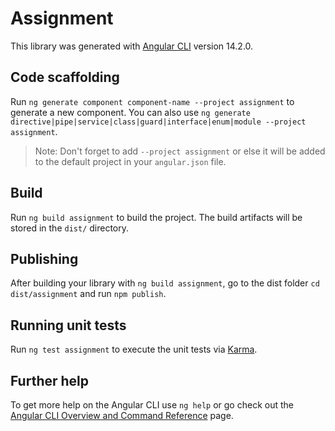 # Assignment

This library was generated with [Angular CLI](https://github.com/angular/angular-cli) version 14.2.0.

## Code scaffolding

Run `ng generate component component-name --project assignment` to generate a new component. You can also use `ng generate directive|pipe|service|class|guard|interface|enum|module --project assignment`.
> Note: Don't forget to add `--project assignment` or else it will be added to the default project in your `angular.json` file. 

## Build

Run `ng build assignment` to build the project. The build artifacts will be stored in the `dist/` directory.

## Publishing

After building your library with `ng build assignment`, go to the dist folder `cd dist/assignment` and run `npm publish`.

## Running unit tests

Run `ng test assignment` to execute the unit tests via [Karma](https://karma-runner.github.io).

## Further help

To get more help on the Angular CLI use `ng help` or go check out the [Angular CLI Overview and Command Reference](https://angular.io/cli) page.
